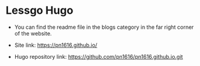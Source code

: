 # Lessgo Hugo

- You can find the readme file in the blogs category in the far right corner of the website.

- Site link: https://pn1616.github.io/

- Hugo repository link: https://github.com/pn1616/pn1616.github.io.git
